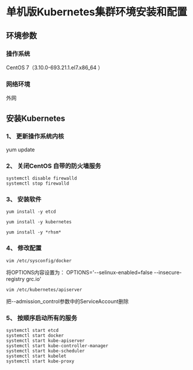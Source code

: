 # 单机版Kubernetes集群环境安装和配置
## 环境参数
### 操作系统 
CentOS 7（3.10.0-693.21.1.el7.x86_64 ）
### 网络环境 
外网
## 安装Kubernetes
### 1、	更新操作系统内核
yum update
 
### 2、	关闭CentOS 自带的防火墙服务

```
systemctl disable firewalld
systemctl stop firewalld
```

### 3、	安装软件

```
yum install -y etcd
 
yum install -y kubernetes
 
yum install -y *rhsm*
```

 
### 4、	修改配置

```
vim /etc/sysconfig/docker
```

将OPTIONS内容设置为：
OPTIONS='--selinux-enabled=false --insecure-registry grc.io'

```
vim /etc/kubernetes/apiserver
```
把--admission_control参数中的ServiceAccount删除
### 5、	按顺序启动所有的服务

```
systemctl start etcd
systemctl start docker 
systemctl start kube-apiserver
systemctl start kube-controller-manager
systemctl start kube-scheduler
systemctl start kubelet
systemctl start kube-proxy
```
